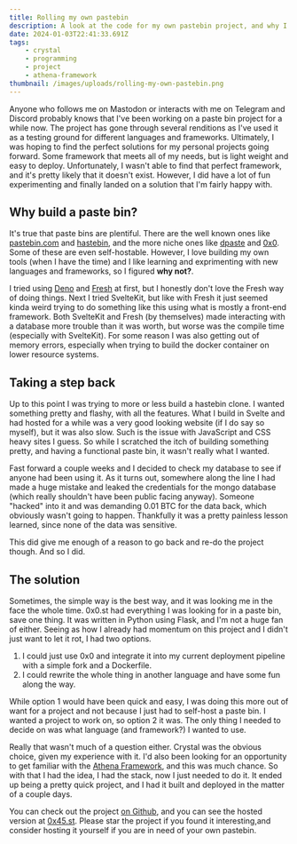 ```yaml
---
title: Rolling my own pastebin
description: A look at the code for my own pastebin project, and why I'm not using 0x0.st
date: 2024-01-03T22:41:33.691Z
tags:
    - crystal
    - programming
    - project
    - athena-framework
thumbnail: /images/uploads/rolling-my-own-pastebin.png
---
```


Anyone who follows me on Mastodon or interacts with me on Telegram and Discord probably knows that I've been working on a paste bin project for a while now. The project has gone through several renditions as I've used it as a testing ground for different languages and frameworks. Ultimately, I was hoping to find the perfect solutions for my personal projects going forward. Some framework that meets all of my needs, but is light weight and easy to deploy. Unfortunately, I wasn't able to find that perfect framework, and it's pretty likely that it doesn't exist. However, I did have a lot of fun experimenting and finally landed on a solution that I'm fairly happy with.

## Why build a paste bin?

It's true that paste bins are plentiful. There are the well known ones like [pastebin.com](https://pastebin.com) and [hastebin](https://hasteb.in), and the more niche ones like [dpaste](https://dpaste.com) and [0x0](https://0x0.st). Some of these are even self-hostable. However, I love building my own tools (when I have the time) and I like learning and exprimenting with new languages and frameworks, so I figured __why not?__.

I tried using [Deno](https://deno.land) and [Fresh](hhttps://fresh.deno.dev) at first, but I honestly don't love the Fresh way of doing things. Next I tried SvelteKit, but like with Fresh it just seemed kinda weird trying to do something like this using what is mostly a front-end framework. Both SvelteKit and Fresh (by themselves) made interacting with a database more trouble than it was worth, but worse was the compile time (especially with SvelteKit). For some reason I was also getting out of memory errors, especially when trying to build the docker container on lower resource systems.

## Taking a step back

Up to this point I was trying to more or less build a hastebin clone. I wanted something pretty and flashy, with all the features. What I build in Svelte and had hosted for a while was a very good looking website (if I do say so myself), but it was also slow. Such is the issue with JavaScript and CSS heavy sites I guess. So while I scratched the itch of building something pretty, and having a functional paste bin, it wasn't really what I wanted.

Fast forward a couple weeks and I decided to check my database to see if anyone had been using it. As it turns out, somewhere along the line I had made a huge mistake and leaked the credentials for the mongo database (which really shouldn't have been public facing anyway). Someone "hacked" into it and was demanding 0.01 BTC for the data back, which obviously wasn't going to happen. Thankfully it was a pretty painless lesson learned, since none of the data was sensitive.

This did give me enough of a reason to go back and re-do the project though. And so I did.

## The solution

Sometimes, the simple way is the best way, and it was looking me in the face the whole time. 0x0.st had everything I was looking for in a paste bin, save one thing. It was written in Python using Flask, and I'm not a huge fan of either. Seeing as how I already had momentum on this project and I didn't just want to let it rot, I had two options.

1. I could just use 0x0 and integrate it into my current deployment pipeline with a simple fork and a Dockerfile.
2. I could rewrite the whole thing in another language and have some fun along the way.

While option 1 would have been quick and easy, I was doing this more out of want for a project and not because I just had to self-host a paste bin. I wanted a project to work on, so option 2 it was. The only thing I needed to decide on was what language (and framework?) I wanted to use.

Really that wasn't much of a question either. Crystal was the obvious choice, given my experience with it. I'd also been looking for an opportunity to get familiar with the [Athena Framework](https://athenaframework.org/), and this was much chance. So with that I had the idea, I had the stack, now I just needed to do it. It ended up being a pretty quick project, and I had it built and deployed in the matter of a couple days.

You can check out the project [on Github](https://github.com/watzon/paste69), and you can see the hosted version at [0x45.st](https://0x45.st). Please star the project if you found it interesting,and consider hosting it yourself if you are in need of your own pastebin.
